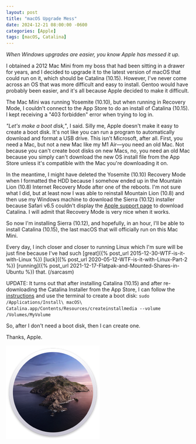 ```yaml
---
layout: post
title: "macOS Upgrade Mess"
date: 2024-12-21 08:00:00 -0600
categories: [Apple]
tags: [macOS, Catalina]
---
```


*When Windows upgrades are easier, you know Apple has messed it up.*

I obtained a 2012 Mac Mini from my boss that had been sitting in a drawer for years, and I decided to upgrade it to the latest version of macOS that could run on it, which should be Catalina (10.15). However, I've never come across an OS that was more difficult and easy to install. Gentoo would have probably been easier, and it's all because Apple decided to make it difficult.

The Mac Mini was running Yosemite (10.10), but when running in Recovery Mode, I couldn't connect to the App Store to do an install of Catalina (10.15). I kept receiving a "403 forbidden" error when trying to log in.

*"Let's make a boot disk,"*, I said. Silly me, Apple doesn't make it easy to create a boot disk. It's not like you can run a program to automatically download and format a USB drive. This isn't Microsoft, after all. First, you need a Mac, but not a new Mac like my M1 Air—you need an old Mac. Not because you can't create boot disks on new Macs, no, you need an old Mac because you simply can't download the new OS install file from the App Store unless it's compatible with the Mac you're downloading it on.

In the meantime, I might have deleted the Yosemite (10.10) Recovery Mode when I formatted the HDD because I somehow ended up in the Mountain Lion (10.8) Internet Recovery Mode after one of the reboots. I'm not sure what I did, but at least now I was able to reinstall Mountain Lion (10.8) and then use my Windows machine to download the Sierra (10.12) installer because Safari v6.5 couldn't display the [Apple support page](https://support.apple.com/en-us/102662) to download Catalina. I will admit that Recovery Mode is very nice when it works.

So now I'm installing Sierra (10.12), and hopefully, in an hour, I'll be able to install Catalina (10.15), the last macOS that will officially run on this Mac Mini.

Every day, I inch closer and closer to running Linux which I'm sure will be just fine because I've had such [great]({% post_url 2015-12-30-WTF-is-it-with-Linux %}) [luck]({% post_url 2020-05-12-WTF-is-it-with-Linux-Part-2 %}) [running]({% post_url 2021-12-17-Flatpak-and-Mounted-Shares-in-Ubuntu %}) that. (/sarcasm)

UPDATE: It turns out that after installing Catalina (10.15) and after re-downloading the Catalina Installer from the App Store, I can follow the [instructions](https://support.apple.com/en-us/101578) and use the terminal to create a boot disk: `sudo /Applications/Install\ macOS\ Catalina.app/Contents/Resources/createinstallmedia --volume /Volumes/MyVolume`

So, after I don't need a boot disk, then I can create one.

Thanks, Apple.

![Catalina logo](/assets/2024/12/macos-catalina-round.png)
